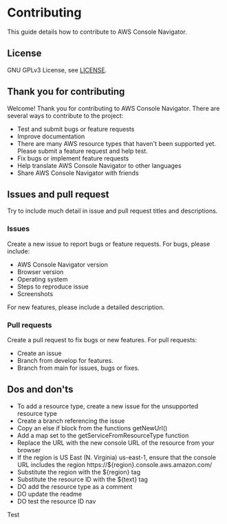 # Contributing

This guide details how to contribute to AWS Console Navigator.

## License

GNU GPLv3 License, see [LICENSE](LICENSE).

## Thank you for contributing

Welcome! Thank you for contributing to AWS Console Navigator. There are several ways to contribute to the project:

- Test and submit bugs or feature requests
- Improve documentation
- There are many AWS resource types that haven't been supported yet. Please submit a feature request and help test.
- Fix bugs or implement feature requests
- Help translate AWS Console Navigator to other languages
- Share AWS Console Navigator with friends

## Issues and pull request

Try to include much detail in issue and pull request titles and descriptions.

### Issues

Create a new issue to report bugs or feature requests. For bugs, please include:

- AWS Console Navigator version
- Browser version
- Operating system
- Steps to reproduce issue
- Screenshots

For new features, please include a detailed description.

### Pull requests

Create a pull request to fix bugs or new features. For pull requests:

- Create an issue
- Branch from develop for features.
- Branch from main for issues, bugs or fixes.

## Dos and don'ts

- To add a resource type, create a new issue for the unsupported resource type
- Create a branch referencing the issue
- Copy an else if block from the functions getNewUrl()
- Add a map set to the getServiceFromResourceType function
- Replace the URL with the new console URL of the resource from your browser
- If the region is US East (N. Virginia) us-east-1, ensure that the console URL includes the region https://${region}.console.aws.amazon.com/
- Substitute the region with the ${region} tag
- Substitute the resource ID with the ${text} tag
- DO add the resource type as a comment
- DO update the readme
- DO test the resource ID nav

Test

